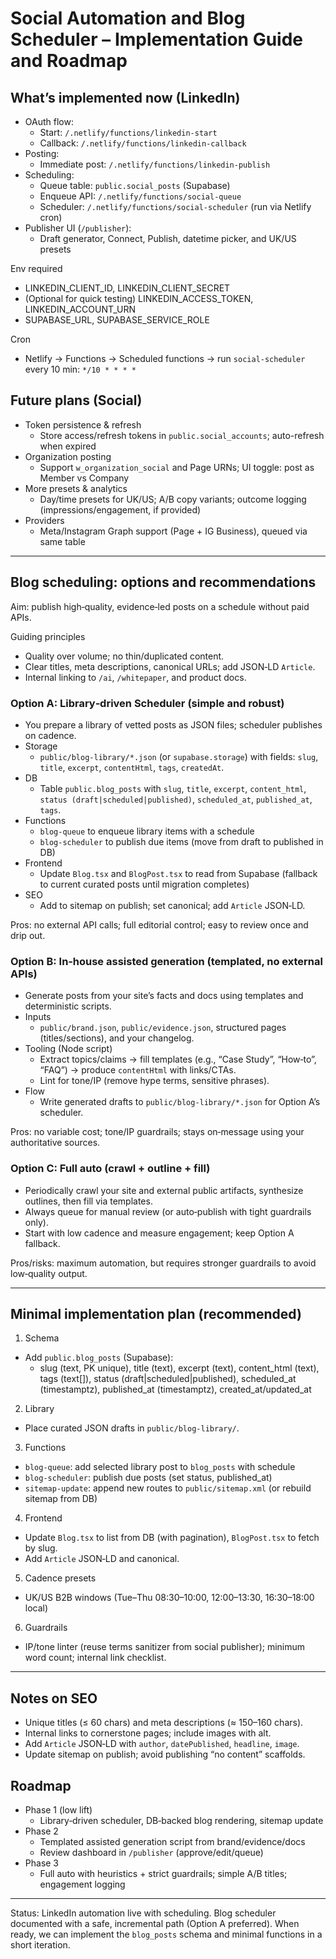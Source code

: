 # Social Automation and Blog Scheduler – Implementation Guide and Roadmap

## What’s implemented now (LinkedIn)
- OAuth flow:
  - Start: `/.netlify/functions/linkedin-start`
  - Callback: `/.netlify/functions/linkedin-callback`
- Posting:
  - Immediate post: `/.netlify/functions/linkedin-publish`
- Scheduling:
  - Queue table: `public.social_posts` (Supabase)
  - Enqueue API: `/.netlify/functions/social-queue`
  - Scheduler: `/.netlify/functions/social-scheduler` (run via Netlify cron)
- Publisher UI (`/publisher`):
  - Draft generator, Connect, Publish, datetime picker, and UK/US presets

Env required
- LINKEDIN_CLIENT_ID, LINKEDIN_CLIENT_SECRET
- (Optional for quick testing) LINKEDIN_ACCESS_TOKEN, LINKEDIN_ACCOUNT_URN
- SUPABASE_URL, SUPABASE_SERVICE_ROLE

Cron
- Netlify → Functions → Scheduled functions → run `social-scheduler` every 10 min: `*/10 * * * *`

## Future plans (Social)
- Token persistence & refresh
  - Store access/refresh tokens in `public.social_accounts`; auto-refresh when expired
- Organization posting
  - Support `w_organization_social` and Page URNs; UI toggle: post as Member vs Company
- More presets & analytics
  - Day/time presets for UK/US; A/B copy variants; outcome logging (impressions/engagement, if provided)
- Providers
  - Meta/Instagram Graph support (Page + IG Business), queued via same table

---

## Blog scheduling: options and recommendations
Aim: publish high‑quality, evidence‑led posts on a schedule without paid APIs.

Guiding principles
- Quality over volume; no thin/duplicated content.
- Clear titles, meta descriptions, canonical URLs; add JSON‑LD `Article`.
- Internal linking to `/ai`, `/whitepaper`, and product docs.

### Option A: Library‑driven Scheduler (simple and robust)
- You prepare a library of vetted posts as JSON files; scheduler publishes on cadence.
- Storage
  - `public/blog-library/*.json` (or `supabase.storage`) with fields: `slug`, `title`, `excerpt`, `contentHtml`, `tags`, `createdAt`.
- DB
  - Table `public.blog_posts` with `slug`, `title`, `excerpt`, `content_html`, `status (draft|scheduled|published)`, `scheduled_at`, `published_at`, `tags`.
- Functions
  - `blog-queue` to enqueue library items with a schedule
  - `blog-scheduler` to publish due items (move from draft to published in DB)
- Frontend
  - Update `Blog.tsx` and `BlogPost.tsx` to read from Supabase (fallback to current curated posts until migration completes)
- SEO
  - Add to sitemap on publish; set canonical; add `Article` JSON‑LD.

Pros: no external API calls; full editorial control; easy to review once and drip out.

### Option B: In‑house assisted generation (templated, no external APIs)
- Generate posts from your site’s facts and docs using templates and deterministic scripts.
- Inputs
  - `public/brand.json`, `public/evidence.json`, structured pages (titles/sections), and your changelog.
- Tooling (Node script)
  - Extract topics/claims → fill templates (e.g., “Case Study”, “How‑to”, “FAQ”) → produce `contentHtml` with links/CTAs.
  - Lint for tone/IP (remove hype terms, sensitive phrases).
- Flow
  - Write generated drafts to `public/blog-library/*.json` for Option A’s scheduler.

Pros: no variable cost; tone/IP guardrails; stays on‑message using your authoritative sources.

### Option C: Full auto (crawl + outline + fill)
- Periodically crawl your site and external public artifacts, synthesize outlines, then fill via templates.
- Always queue for manual review (or auto‑publish with tight guardrails only).
- Start with low cadence and measure engagement; keep Option A fallback.

Pros/risks: maximum automation, but requires stronger guardrails to avoid low‑quality output.

---

## Minimal implementation plan (recommended)
1) Schema
- Add `public.blog_posts` (Supabase):
  - slug (text, PK unique), title (text), excerpt (text), content_html (text), tags (text[]),
    status (draft|scheduled|published), scheduled_at (timestamptz), published_at (timestamptz), created_at/updated_at

2) Library
- Place curated JSON drafts in `public/blog-library/`.

3) Functions
- `blog-queue`: add selected library post to `blog_posts` with schedule
- `blog-scheduler`: publish due posts (set status, published_at)
- `sitemap-update`: append new routes to `public/sitemap.xml` (or rebuild sitemap from DB)

4) Frontend
- Update `Blog.tsx` to list from DB (with pagination), `BlogPost.tsx` to fetch by slug.
- Add `Article` JSON‑LD and canonical.

5) Cadence presets
- UK/US B2B windows (Tue–Thu 08:30–10:00, 12:00–13:30, 16:30–18:00 local)

6) Guardrails
- IP/tone linter (reuse terms sanitizer from social publisher); minimum word count; internal link checklist.

---

## Notes on SEO
- Unique titles (≤ 60 chars) and meta descriptions (≈ 150–160 chars).
- Internal links to cornerstone pages; include images with alt.
- Add `Article` JSON‑LD with `author`, `datePublished`, `headline`, `image`.
- Update sitemap on publish; avoid publishing “no content” scaffolds.

## Roadmap
- Phase 1 (low lift)
  - Library‑driven scheduler, DB‑backed blog rendering, sitemap update
- Phase 2
  - Templated assisted generation script from brand/evidence/docs
  - Review dashboard in `/publisher` (approve/edit/queue)
- Phase 3
  - Full auto with heuristics + strict guardrails; simple A/B titles; engagement logging

---
Status: LinkedIn automation live with scheduling. Blog scheduler documented with a safe, incremental path (Option A preferred). When ready, we can implement the `blog_posts` schema and minimal functions in a short iteration.
